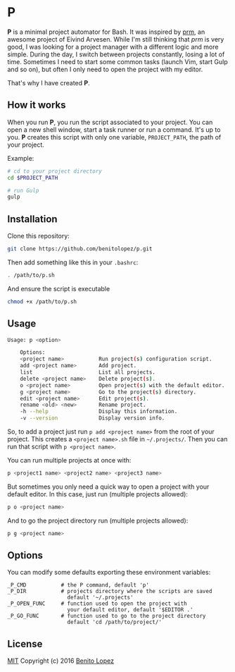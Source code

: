 # P

**P** is a minimal project automator for Bash. It was inspired by [prm](https://github.com/eivind88/prm), an awesome project of Eivind Arvesen. While I'm still thinking that *prm* is very good, I was looking for a project manager with a different logic and more simple. During the day, I switch between projects constantly, losing a lot of time. Sometimes I need to start some common tasks (launch Vim, start Gulp and so on), but often I only need to open the project with my editor.

That's why I have created **P**.

## How it works

When you run **P**, you run the script associated to your project. You can open a new shell window, start a task runner or run a command. It's up to you. **P** creates this script with only one variable, `PROJECT_PATH`, the path of your project.

Example:

```bash
# cd to your project directory
cd $PROJECT_PATH

# run Gulp
gulp
```

## Installation

Clone this repository:

```bash
git clone https://github.com/benitolopez/p.git
```

Then add something like this in your `.bashrc`:

```bash
. /path/to/p.sh
```

And ensure the script is executable

```bash
chmod +x /path/to/p.sh
```

## Usage

```bash
Usage: p <option>

    Options:
	<project name>           Run project(s) configuration script.
    add <project name>       Add project.
    list                     List all projects.
    delete <project name>    Delete project(s).
    o <project name>         Open project(s) with the default editor.
	g <project name>         Go to the project(s) directory.
    edit <project name>      Edit project(s).
	rename <old> <new>       Rename project.
    -h --help                Display this information.
    -v --version             Display version info.
```

So, to add a project just run `p add <project name>` from the root of your project. This creates a `<project name>.sh` file in `~/.projects/`. Then you can run that script with `p <project name>`.

You can run multiple projects at once with:

```bash
p <project1 name> <project2 name> <project3 name>
```

But sometimes you only need a quick way to open a project with your default editor. In this case, just run (multiple projects allowed):

```bash
p o <project name>
```

And to go the project directory run (multiple projects allowed):

```bash
p g <project name>
```

## Options

You can modify some defaults exporting these environment variables:

```
_P_CMD           # the P command, default 'p'
_P_DIR           # projects directory where the scripts are saved
                   default '~/.projects'
_P_OPEN_FUNC     # function used to open the project with 
                   your default editor, default '$EDITOR .'
_P_GO_FUNC       # function used to go to the project directory
                   default 'cd /path/to/project/'
```

## License

[MIT](http://opensource.org/licenses/MIT)
Copyright (c) 2016 [Benito Lopez](http://lopezb.com)

